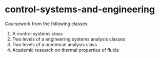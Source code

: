 # control-systems-and-engineering

Coursework from the following classes:
1. A control systems class
1. Two levels of a engineering systems analysis classes
1. Two levels of a numerical analysis class
1. Academic research on thermal properties of fluids
